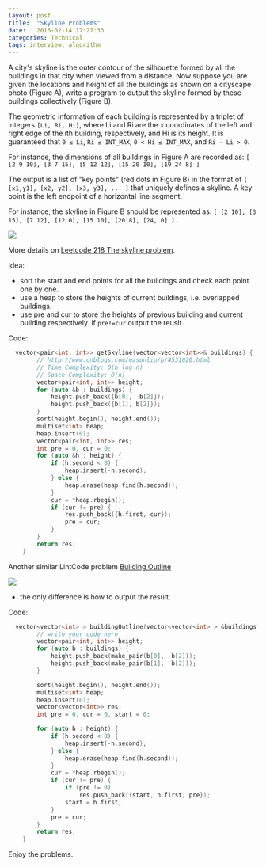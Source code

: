 ```yaml
---
layout: post
title:  "Skyline Problems"
date:   2016-02-14 17:27:33
categories: Technical
tags: interview, algorithm
---
```


A city's skyline is the outer contour of the silhouette formed by all the buildings in that city when viewed from a distance. Now suppose you are given the locations and height of all the buildings as shown on a cityscape photo (Figure A), write a program to output the skyline formed by these buildings collectively (Figure B).

The geometric information of each building is represented by a triplet of integers `[Li, Ri, Hi]`, where Li and Ri are the x coordinates of the left and right edge of the ith building, respectively, and Hi is its height. It is guaranteed that `0 ≤ Li`, `Ri ≤ INT_MAX`, `0 < Hi ≤ INT_MAX`, and `Ri - Li > 0`.


For instance, the dimensions of all buildings in Figure A are recorded as: `[ [2 9 10], [3 7 15], [5 12 12], [15 20 10], [19 24 8] ]`

The output is a list of "key points" (red dots in Figure B) in the format of `[ [x1,y1], [x2, y2], [x3, y3], ... ]` that uniquely defines a skyline. A key point is the left endpoint of a horizontal line segment.

For instance, the skyline in Figure B should be represented as: `[ [2 10], [3 15], [7 12], [12 0], [15 10], [20 8], [24, 0] ]`.


![](http://i66.tinypic.com/2cr2hqp.png)

More details on [Leetcode 218 The skyline problem](https://leetcode.com/problems/the-skyline-problem/).

Idea:

*   sort the start and end points for all the buildings and check each point one by one.
*   use a heap to store the heights of current buildings, i.e. overlapped buildings.
*   use pre and cur to store the heights of previous building and current building respectively. if `pre!=cur` output the reuslt.

Code:

```c
  vector<pair<int, int>> getSkyline(vector<vector<int>>& buildings) {
        // http://www.cnblogs.com/easonliu/p/4531020.html
        // Time Complexity: O(n log n)
        // Space Complexity: O(n)
        vector<pair<int, int>> height;
        for (auto &b : buildings) {
            height.push_back({b[0], -b[2]});
            height.push_back({b[1], b[2]});
        }
        sort(height.begin(), height.end());
        multiset<int> heap;
        heap.insert(0);
        vector<pair<int, int>> res;
        int pre = 0, cur = 0;
        for (auto &h : height) {
            if (h.second < 0) {
                heap.insert(-h.second);
            } else {
                heap.erase(heap.find(h.second));
            }
            cur = *heap.rbegin();
            if (cur != pre) {
                res.push_back({h.first, cur});
                pre = cur;
            }
        }
        return res;
    }
```

Another similar LintCode problem [Building Outline](http://www.lintcode.com/en/problem/building-outline/)

![](http://www.lintcode.com/media/problem/jiuzhang3.jpg)

*   the only difference is how to output the result.

Code:

```c
  vector<vector<int> > buildingOutline(vector<vector<int> > &buildings) {
        // write your code here
        vector<pair<int, int>> height;
        for (auto b : buildings) {
            height.push_back(make_pair(b[0], -b[2]));
            height.push_back(make_pair(b[1],  b[2]));
        }

        sort(height.begin(), height.end());
        multiset<int> heap;
        heap.insert(0);
        vector<vector<int>> res;
        int pre = 0, cur = 0, start = 0;

        for (auto h : height) {
            if (h.second < 0) {
                heap.insert(-h.second);
            } else {
                heap.erase(heap.find(h.second));
            }
            cur = *heap.rbegin();
            if (cur != pre) {
                if (pre != 0)
                    res.push_back({start, h.first, pre});   
                start = h.first;
            }
            pre = cur;
        }
        return res;
    }
```

Enjoy the problems.
